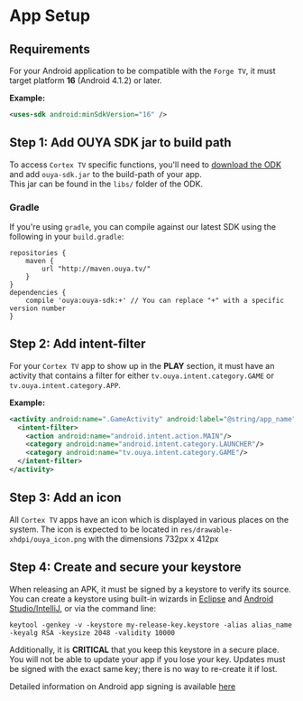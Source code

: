 # App Setup

## Requirements

For your Android application to be compatible with the `Forge TV`, it must target platform **16** (Android 4.1.2) or later.

**Example:**

```xml
<uses-sdk android:minSdkVersion="16" />
```

## Step 1: Add OUYA SDK jar to build path

To access `Cortex TV` specific functions, you'll need to [download the ODK](https://devs.ouya.tv/developers/odk) and add `ouya-sdk.jar` to the build-path of your app.  
This jar can be found in the `libs/` folder of the ODK.

### Gradle

If you're using `gradle`, you can compile against our latest SDK using the following in your `build.gradle`:

```Gradle
repositories {
    maven {
        url "http://maven.ouya.tv/"
    }
}
dependencies {
    compile 'ouya:ouya-sdk:+' // You can replace "+" with a specific version number
}
```

## Step 2: Add intent-filter

For your `Cortex TV` app to show up in the **PLAY** section, it must have an activity that contains a filter for either `tv.ouya.intent.category.GAME` or `tv.ouya.intent.category.APP`.

**Example:**

```xml
<activity android:name=".GameActivity" android:label="@string/app_name">
  <intent-filter>
    <action android:name="android.intent.action.MAIN"/>
    <category android:name="android.intent.category.LAUNCHER"/>
    <category android:name="tv.ouya.intent.category.GAME"/>
  </intent-filter>  
</activity>
```

## Step 3: Add an icon

All `Cortex TV` apps have an icon which is displayed in various places on the system. The icon is expected to be located in `res/drawable-xhdpi/ouya_icon.png` with the dimensions 732px x 412px

## Step 4: Create and secure your keystore

When releasing an APK, it must be signed by a keystore to verify its source. You can create a keystore using built-in wizards in [Eclipse](http://developer.android.com/tools/publishing/app-signing.html#adt) and [Android Studio/IntelliJ](http://developer.android.com/tools/publishing/app-signing.html#studio), or via the command line:

```
keytool -genkey -v -keystore my-release-key.keystore -alias alias_name -keyalg RSA -keysize 2048 -validity 10000
```

Additionally, it is **CRITICAL** that you keep this keystore in a secure place. You will not be able to update your app if you lose your key. Updates must be signed with the exact same key; there is no way to re-create it if lost.

Detailed information on Android app signing is available [here](http://developer.android.com/tools/publishing/app-signing.html)
